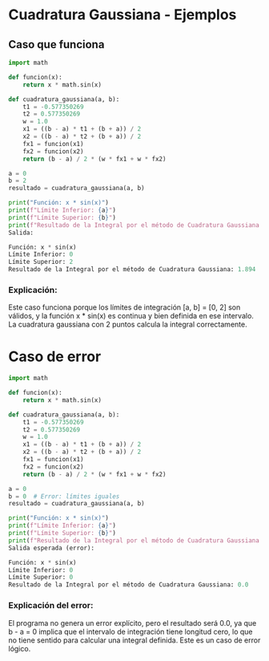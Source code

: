 # Cuadratura Gaussiana - Ejemplos

## Caso que funciona

```python
import math

def funcion(x):
    return x * math.sin(x)

def cuadratura_gaussiana(a, b):
    t1 = -0.577350269
    t2 = 0.577350269
    w = 1.0
    x1 = ((b - a) * t1 + (b + a)) / 2
    x2 = ((b - a) * t2 + (b + a)) / 2
    fx1 = funcion(x1)
    fx2 = funcion(x2)
    return (b - a) / 2 * (w * fx1 + w * fx2)

a = 0
b = 2
resultado = cuadratura_gaussiana(a, b)

print("Función: x * sin(x)")
print(f"Límite Inferior: {a}")
print(f"Límite Superior: {b}")
print(f"Resultado de la Integral por el método de Cuadratura Gaussiana: {resultado:.4g}")
Salida:

Función: x * sin(x)
Límite Inferior: 0
Límite Superior: 2
Resultado de la Integral por el método de Cuadratura Gaussiana: 1.894
```
### Explicación: 
Este caso funciona porque los límites de integración [a, b] = [0, 2] son válidos, y la función x * sin(x) es continua y bien definida en ese intervalo. La cuadratura gaussiana con 2 puntos calcula la integral correctamente.

# Caso de error
```python
import math

def funcion(x):
    return x * math.sin(x)

def cuadratura_gaussiana(a, b):
    t1 = -0.577350269
    t2 = 0.577350269
    w = 1.0
    x1 = ((b - a) * t1 + (b + a)) / 2
    x2 = ((b - a) * t2 + (b + a)) / 2
    fx1 = funcion(x1)
    fx2 = funcion(x2)
    return (b - a) / 2 * (w * fx1 + w * fx2)

a = 0
b = 0  # Error: límites iguales
resultado = cuadratura_gaussiana(a, b)

print("Función: x * sin(x)")
print(f"Límite Inferior: {a}")
print(f"Límite Superior: {b}")
print(f"Resultado de la Integral por el método de Cuadratura Gaussiana: {resultado:.4g}")
Salida esperada (error):

Función: x * sin(x)
Límite Inferior: 0
Límite Superior: 0
Resultado de la Integral por el método de Cuadratura Gaussiana: 0.0
```

### Explicación del error:
El programa no genera un error explícito, pero el resultado será 0.0, ya que b - a = 0 implica que el intervalo de integración tiene longitud cero, lo que no tiene sentido para calcular una integral definida. Este es un caso de error lógico.
